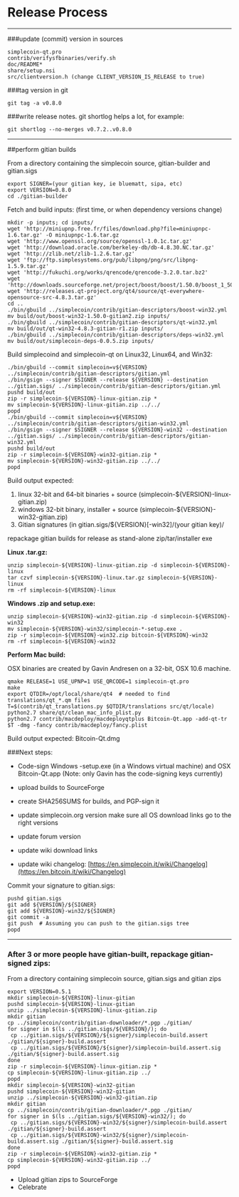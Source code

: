 Release Process
====================

* * *

###update (commit) version in sources


	simplecoin-qt.pro
	contrib/verifysfbinaries/verify.sh
	doc/README*
	share/setup.nsi
	src/clientversion.h (change CLIENT_VERSION_IS_RELEASE to true)

###tag version in git

	git tag -a v0.8.0

###write release notes. git shortlog helps a lot, for example:

	git shortlog --no-merges v0.7.2..v0.8.0

* * *

##perform gitian builds

 From a directory containing the simplecoin source, gitian-builder and gitian.sigs
  
	export SIGNER=(your gitian key, ie bluematt, sipa, etc)
	export VERSION=0.8.0
	cd ./gitian-builder

 Fetch and build inputs: (first time, or when dependency versions change)

	mkdir -p inputs; cd inputs/
	wget 'http://miniupnp.free.fr/files/download.php?file=miniupnpc-1.6.tar.gz' -O miniupnpc-1.6.tar.gz
	wget 'http://www.openssl.org/source/openssl-1.0.1c.tar.gz'
	wget 'http://download.oracle.com/berkeley-db/db-4.8.30.NC.tar.gz'
	wget 'http://zlib.net/zlib-1.2.6.tar.gz'
	wget 'ftp://ftp.simplesystems.org/pub/libpng/png/src/libpng-1.5.9.tar.gz'
	wget 'http://fukuchi.org/works/qrencode/qrencode-3.2.0.tar.bz2'
	wget 'http://downloads.sourceforge.net/project/boost/boost/1.50.0/boost_1_50_0.tar.bz2'
	wget 'http://releases.qt-project.org/qt4/source/qt-everywhere-opensource-src-4.8.3.tar.gz'
	cd ..
	./bin/gbuild ../simplecoin/contrib/gitian-descriptors/boost-win32.yml
	mv build/out/boost-win32-1.50.0-gitian2.zip inputs/
	./bin/gbuild ../simplecoin/contrib/gitian-descriptors/qt-win32.yml
	mv build/out/qt-win32-4.8.3-gitian-r1.zip inputs/
	./bin/gbuild ../simplecoin/contrib/gitian-descriptors/deps-win32.yml
	mv build/out/simplecoin-deps-0.0.5.zip inputs/

 Build simplecoind and simplecoin-qt on Linux32, Linux64, and Win32:
  
	./bin/gbuild --commit simplecoin=v${VERSION} ../simplecoin/contrib/gitian-descriptors/gitian.yml
	./bin/gsign --signer $SIGNER --release ${VERSION} --destination ../gitian.sigs/ ../simplecoin/contrib/gitian-descriptors/gitian.yml
	pushd build/out
	zip -r simplecoin-${VERSION}-linux-gitian.zip *
	mv simplecoin-${VERSION}-linux-gitian.zip ../../
	popd
	./bin/gbuild --commit simplecoin=v${VERSION} ../simplecoin/contrib/gitian-descriptors/gitian-win32.yml
	./bin/gsign --signer $SIGNER --release ${VERSION}-win32 --destination ../gitian.sigs/ ../simplecoin/contrib/gitian-descriptors/gitian-win32.yml
	pushd build/out
	zip -r simplecoin-${VERSION}-win32-gitian.zip *
	mv simplecoin-${VERSION}-win32-gitian.zip ../../
	popd

  Build output expected:

  1. linux 32-bit and 64-bit binaries + source (simplecoin-${VERSION}-linux-gitian.zip)
  2. windows 32-bit binary, installer + source (simplecoin-${VERSION}-win32-gitian.zip)
  3. Gitian signatures (in gitian.sigs/${VERSION}[-win32]/(your gitian key)/

repackage gitian builds for release as stand-alone zip/tar/installer exe

**Linux .tar.gz:**

	unzip simplecoin-${VERSION}-linux-gitian.zip -d simplecoin-${VERSION}-linux
	tar czvf simplecoin-${VERSION}-linux.tar.gz simplecoin-${VERSION}-linux
	rm -rf simplecoin-${VERSION}-linux

**Windows .zip and setup.exe:**

	unzip simplecoin-${VERSION}-win32-gitian.zip -d simplecoin-${VERSION}-win32
	mv simplecoin-${VERSION}-win32/simplecoin-*-setup.exe .
	zip -r simplecoin-${VERSION}-win32.zip bitcoin-${VERSION}-win32
	rm -rf simplecoin-${VERSION}-win32

**Perform Mac build:**

  OSX binaries are created by Gavin Andresen on a 32-bit, OSX 10.6 machine.

	qmake RELEASE=1 USE_UPNP=1 USE_QRCODE=1 simplecoin-qt.pro
	make
	export QTDIR=/opt/local/share/qt4  # needed to find translations/qt_*.qm files
	T=$(contrib/qt_translations.py $QTDIR/translations src/qt/locale)
	python2.7 share/qt/clean_mac_info_plist.py
	python2.7 contrib/macdeploy/macdeployqtplus Bitcoin-Qt.app -add-qt-tr $T -dmg -fancy contrib/macdeploy/fancy.plist

 Build output expected: Bitcoin-Qt.dmg

###Next steps:

* Code-sign Windows -setup.exe (in a Windows virtual machine) and
  OSX Bitcoin-Qt.app (Note: only Gavin has the code-signing keys currently)

* upload builds to SourceForge

* create SHA256SUMS for builds, and PGP-sign it

* update simplecoin.org version
  make sure all OS download links go to the right versions

* update forum version

* update wiki download links

* update wiki changelog: [https://en.simplecoin.it/wiki/Changelog](https://en.bitcoin.it/wiki/Changelog)

Commit your signature to gitian.sigs:

	pushd gitian.sigs
	git add ${VERSION}/${SIGNER}
	git add ${VERSION}-win32/${SIGNER}
	git commit -a
	git push  # Assuming you can push to the gitian.sigs tree
	popd

-------------------------------------------------------------------------

### After 3 or more people have gitian-built, repackage gitian-signed zips:

From a directory containing simplecoin source, gitian.sigs and gitian zips

	export VERSION=0.5.1
	mkdir simplecoin-${VERSION}-linux-gitian
	pushd simplecoin-${VERSION}-linux-gitian
	unzip ../simplecoin-${VERSION}-linux-gitian.zip
	mkdir gitian
	cp ../simplecoin/contrib/gitian-downloader/*.pgp ./gitian/
	for signer in $(ls ../gitian.sigs/${VERSION}/); do
	 cp ../gitian.sigs/${VERSION}/${signer}/simplecoin-build.assert ./gitian/${signer}-build.assert
	 cp ../gitian.sigs/${VERSION}/${signer}/simplecoin-build.assert.sig ./gitian/${signer}-build.assert.sig
	done
	zip -r simplecoin-${VERSION}-linux-gitian.zip *
	cp simplecoin-${VERSION}-linux-gitian.zip ../
	popd
	mkdir simplecoin-${VERSION}-win32-gitian
	pushd simplecoin-${VERSION}-win32-gitian
	unzip ../simplecoin-${VERSION}-win32-gitian.zip
	mkdir gitian
	cp ../simplecoin/contrib/gitian-downloader/*.pgp ./gitian/
	for signer in $(ls ../gitian.sigs/${VERSION}-win32/); do
	 cp ../gitian.sigs/${VERSION}-win32/${signer}/simplecoin-build.assert ./gitian/${signer}-build.assert
	 cp ../gitian.sigs/${VERSION}-win32/${signer}/simplecoin-build.assert.sig ./gitian/${signer}-build.assert.sig
	done
	zip -r simplecoin-${VERSION}-win32-gitian.zip *
	cp simplecoin-${VERSION}-win32-gitian.zip ../
	popd

- Upload gitian zips to SourceForge
- Celebrate 
